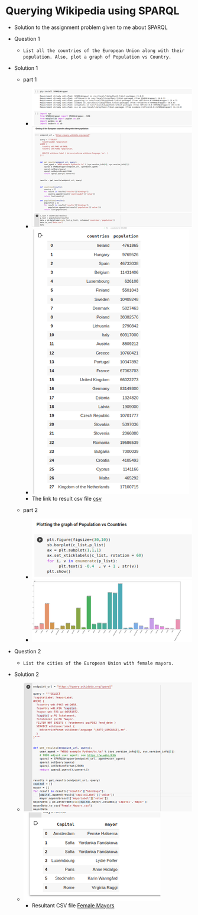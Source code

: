 # Querying Wikipedia using SPARQL


* Solution to the assignment problem given to me about SPARQL


* Question 1
  * `List all the countries of the European Union along with their population. Also, plot a graph of Population vs Country.`


* Solution 1

  * part 1

    * ![img.png](img.png)
    * ![img_1.png](img_1.png)
    * ![img_2.png](img_2.png)
    * The link to result csv file [csv](data.csv)
    
  * part 2
  
    * ![img_3.png](img_3.png) 
    * ![img_4.png](img_4.png)

* Question 2

  * `List the cities of the European Union with female mayors.`
  
* Solution 2
  * ![img_5.png](img_5.png)
  * ![img_6.png](img_6.png)
    * Resultant CSV file [Female Mayors](mayors.csv)